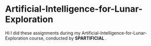 # Artificial-Intelligence-for-Lunar-Exploration
Hi I did these assignments during my Artificial-Intelligence-for-Lunar-Exploration course, conducted by <b> SPARTIFICIAL
</b>.
